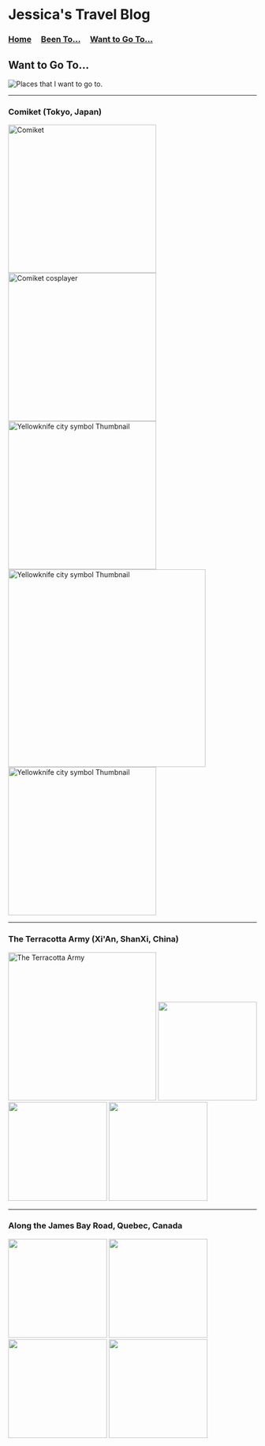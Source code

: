 # Jessica's Travel Blog

### [Home](./home.md) &nbsp;&nbsp;&nbsp; [Been To...](./beenTo.md) &nbsp;&nbsp;&nbsp; [Want to Go To...](./wantToGoTo.md)

## Want to Go To...

<img src="3" alt="Places that I want to go to.">

-------

### Comiket (Tokyo, Japan)
<img src="https://i.ytimg.com/vi/BrPpbeCMxBg/maxresdefault.jpg" alt="Comiket" title="Comiket" width=300>

<img src="https://upload.wikimedia.org/wikipedia/commons/2/26/The_Cosplayers_of_Comiket_69.jpg" alt="Comiket cosplayer" title="Comiket cosplayers" width=300>

<img src="https://cdn.cheapoguides.com/wp-content/uploads/sites/2/2015/12/comiket-1138.jpg" alt="Yellowknife city symbol Thumbnail" title="Comiket cosplayer" width=300>

<img src="http://blog.fromjapan.co.jp/en/wp-content/uploads/2015/01/dddojjin.png" alt="Yellowknife city symbol Thumbnail" title="Doujinshis" width=400>

<img src="https://manga.tokyo/wp-content/uploads/2016/08/min-9282.jpg" alt="Yellowknife city symbol Thumbnail" title="Comiket Doujinshi sellers" width=300>

-------

### The Terracotta Army (Xi'An, ShanXi, China)
<img src="https://www.q-files.com/images/pages/galleries/545/terracotta-army-3.jpg?201" alt="The Terracotta Army" title="" width=300>

<img src="" alt="" title="" width=200>

<img src="" alt="" title="" width=200>

<img src="" alt="" title="" width=200>


-------

### Along the James Bay Road, Quebec, Canada
<img src="" alt="" title="" width=200>

<img src="" alt="" title="" width=200>

<img src="" alt="" title="" width=200>

<img src="" alt="" title="" width=200>

